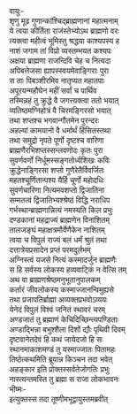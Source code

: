 वायुः-  
शृणु मूढ गुणान्कांश्चिद्ब्राह्मणानां महात्मनाम्  
ये त्वया कीर्तिता राजंस्तेभ्योऽथ ब्राह्मणो वरः  
त्यक्त्वा महीत्वं भूमिस्तु श्रद्धया काश्यपस्य ह  
नाशं जगाम तां विप्रो व्यस्तम्भयत कश्यपः  
अक्षया ब्राह्मणा राजन्दिवि चेह च नित्यदा  
अपिबत्तेजसा ह्यापस्स्वयमेवाङ्गिराः पुरा  
स ताः पिबञ्शीरमिव नातृप्यत महातपाः  
अपूरयन्महौघेन महीं सर्वां च पार्थिव  
तस्मिन्नहं तु क्रुद्धे वै जगत्त्यक्त्वा ततो भयात्  
व्यतिष्ठमग्निहोत्रं वै चिरमङ्गिरसो भयात्  
तथा शप्तश्च भगवान्गौतमेन पुरन्दरः  
अहल्यां कामयानो वै धर्मार्थं हिंसितस्तथा  
तथा समुद्रो नृपते पूर्णो दृष्टश्च वारिणा  
ब्राह्मणैरभिशप्तस्सन्लवणोदः कृतः पुरा  
सुवर्णवर्णो निर्धूमस्सङ्गतोर्ध्वशिखः कविः  
क्रुद्धेनाङ्गिरसा शप्तो गुणैरेतैर्विवर्जितः  
महतश्चूर्णितान्पश्य यैर्हि चूर्णो महोदधिः  
सुवर्णचारिणा नित्यमवशप्तो द्विजातिना  
सम्मतत्वं द्विजातिभ्यश्श्रेष्ठं विद्धि नराधिप  
गर्भस्थान्ब्राह्मणान्नित्यं नमस्यति किल प्रभुः  
दण्डकानां महद्राज्यं ब्राह्मणेन विनाशितम्  
तालजङ्घं महाक्षत्रमौर्वेणैकेन नाशितम्  
त्वया च विपुलं राज्यं बलं धर्मं श्रुतं तथा  
दत्तात्रेयप्रसादेन प्रप्तं परमदुर्लभम्  
अग्निस्त्वं यजसे नित्यं कस्मादर्जुन ब्राह्मणैः  
स हि सर्वस्य लोकस्य हव्यवाट्किं न वेत्सि तम्  
अथ वा ब्राह्मणश्रेष्ठमनुभूतानुपालकम्  
कर्तारं जीवलोकस्य कस्माज्जानन्विमुह्यसे  
तथा प्रजापतिर्ब्राह्मा अव्यक्तप्रभवोऽव्ययः  
येनेदं विपुलं विश्वं जनितं स्थावरं चरम्  
अण्डजातं तु ब्रह्माणं केचिदिच्छिन्त्यपण्डिताः  
अण्डाद्भिन्ना बभुश्शैला दिशों द्यौः पृथिवी दिवम्  
दृष्टवानेतदेवं हि कथं जायेदजो हि सः  
स्थानमाकाशमण्डं तु यस्माज्जातः पितामहः  
तिष्ठेत्कथमिति ब्रूयान्न किञ्चन तदा भवेत्  
अहङ्कार इति प्रोक्तस्सर्वतेजोगतिः प्रभुः  
नास्त्यन्तमस्ति तु ब्रह्मा स राजा लोकभावनः  
भीष्मः-  
इत्युक्तस्स तदा तूष्णीमभूद्वायुस्तमब्रवीत्  
